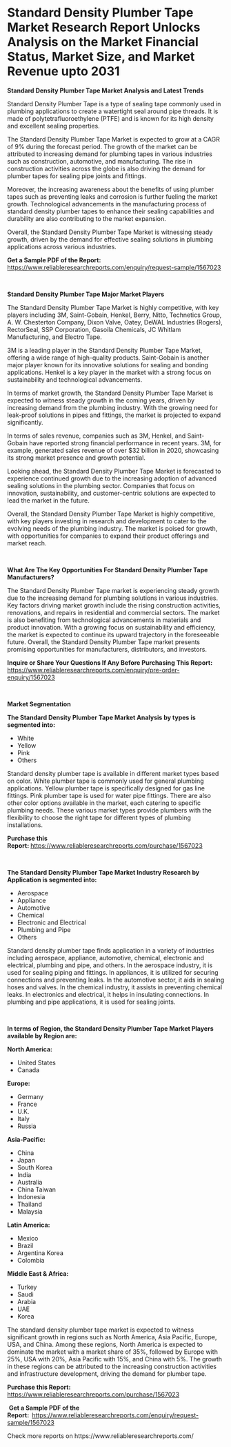 <p><h1>Standard Density Plumber Tape Market Research Report Unlocks Analysis on the Market Financial Status, Market Size, and Market Revenue upto 2031</h1></p><p><strong>Standard Density Plumber Tape Market Analysis and Latest Trends</strong></p>
<p><p>Standard Density Plumber Tape is a type of sealing tape commonly used in plumbing applications to create a watertight seal around pipe threads. It is made of polytetrafluoroethylene (PTFE) and is known for its high density and excellent sealing properties.</p><p>The Standard Density Plumber Tape Market is expected to grow at a CAGR of 9% during the forecast period. The growth of the market can be attributed to increasing demand for plumbing tapes in various industries such as construction, automotive, and manufacturing. The rise in construction activities across the globe is also driving the demand for plumber tapes for sealing pipe joints and fittings.</p><p>Moreover, the increasing awareness about the benefits of using plumber tapes such as preventing leaks and corrosion is further fueling the market growth. Technological advancements in the manufacturing process of standard density plumber tapes to enhance their sealing capabilities and durability are also contributing to the market expansion.</p><p>Overall, the Standard Density Plumber Tape Market is witnessing steady growth, driven by the demand for effective sealing solutions in plumbing applications across various industries.</p></p>
<p><strong>Get a Sample PDF of the Report:&nbsp;</strong> <a href="https://www.reliableresearchreports.com/enquiry/request-sample/1567023">https://www.reliableresearchreports.com/enquiry/request-sample/1567023</a></p>
<p>&nbsp;</p>
<p><strong>Standard Density Plumber Tape Major Market Players</strong></p>
<p><p>The Standard Density Plumber Tape Market is highly competitive, with key players including 3M, Saint-Gobain, Henkel, Berry, Nitto, Technetics Group, A. W. Chesterton Company, Dixon Valve, Oatey, DeWAL Industries (Rogers), RectorSeal, SSP Corporation, Gasoila Chemicals, JC Whitlam Manufacturing, and Electro Tape. </p><p>3M is a leading player in the Standard Density Plumber Tape Market, offering a wide range of high-quality products. Saint-Gobain is another major player known for its innovative solutions for sealing and bonding applications. Henkel is a key player in the market with a strong focus on sustainability and technological advancements. </p><p>In terms of market growth, the Standard Density Plumber Tape Market is expected to witness steady growth in the coming years, driven by increasing demand from the plumbing industry. With the growing need for leak-proof solutions in pipes and fittings, the market is projected to expand significantly. </p><p>In terms of sales revenue, companies such as 3M, Henkel, and Saint-Gobain have reported strong financial performance in recent years. 3M, for example, generated sales revenue of over $32 billion in 2020, showcasing its strong market presence and growth potential. </p><p>Looking ahead, the Standard Density Plumber Tape Market is forecasted to experience continued growth due to the increasing adoption of advanced sealing solutions in the plumbing sector. Companies that focus on innovation, sustainability, and customer-centric solutions are expected to lead the market in the future. </p><p>Overall, the Standard Density Plumber Tape Market is highly competitive, with key players investing in research and development to cater to the evolving needs of the plumbing industry. The market is poised for growth, with opportunities for companies to expand their product offerings and market reach.</p></p>
<p>&nbsp;</p>
<p><strong>What Are The Key Opportunities For Standard Density Plumber Tape Manufacturers?</strong></p>
<p><p>The Standard Density Plumber Tape market is experiencing steady growth due to the increasing demand for plumbing solutions in various industries. Key factors driving market growth include the rising construction activities, renovations, and repairs in residential and commercial sectors. The market is also benefiting from technological advancements in materials and product innovation. With a growing focus on sustainability and efficiency, the market is expected to continue its upward trajectory in the foreseeable future. Overall, the Standard Density Plumber Tape market presents promising opportunities for manufacturers, distributors, and investors.</p></p>
<p><strong>Inquire or Share Your Questions If Any Before Purchasing This Report:</strong> <a href="https://www.reliableresearchreports.com/enquiry/pre-order-enquiry/1567023">https://www.reliableresearchreports.com/enquiry/pre-order-enquiry/1567023</a></p>
<p>&nbsp;</p>
<p><strong>Market Segmentation</strong></p>
<p><strong>The Standard Density Plumber Tape Market Analysis by types is segmented into:</strong></p>
<p><ul><li>White</li><li>Yellow</li><li>Pink</li><li>Others</li></ul></p>
<p><p>Standard density plumber tape is available in different market types based on color. White plumber tape is commonly used for general plumbing applications. Yellow plumber tape is specifically designed for gas line fittings. Pink plumber tape is used for water pipe fittings. There are also other color options available in the market, each catering to specific plumbing needs. These various market types provide plumbers with the flexibility to choose the right tape for different types of plumbing installations.</p></p>
<p><strong>Purchase this Report:&nbsp;</strong><a href="https://www.reliableresearchreports.com/purchase/1567023">https://www.reliableresearchreports.com/purchase/1567023</a></p>
<p>&nbsp;</p>
<p><strong>The Standard Density Plumber Tape Market Industry Research by Application is segmented into:</strong></p>
<p><ul><li>Aerospace</li><li>Appliance</li><li>Automotive</li><li>Chemical</li><li>Electronic and Electrical</li><li>Plumbing and Pipe</li><li>Others</li></ul></p>
<p><p>Standard density plumber tape finds application in a variety of industries including aerospace, appliance, automotive, chemical, electronic and electrical, plumbing and pipe, and others. In the aerospace industry, it is used for sealing piping and fittings. In appliances, it is utilized for securing connections and preventing leaks. In the automotive sector, it aids in sealing hoses and valves. In the chemical industry, it assists in preventing chemical leaks. In electronics and electrical, it helps in insulating connections. In plumbing and pipe applications, it is used for sealing joints.</p></p>
<p>&nbsp;</p>
<p><strong>In terms of Region, the Standard Density Plumber Tape Market Players available by Region are:</strong></p>
<p>
    <p> <strong> North America: </strong>
        <ul>
            <li>United States</li>
            <li>Canada</li>
        </ul>
        </p> 
    <p> <strong> Europe: </strong>
        <ul>
            <li>Germany</li>
            <li>France</li>
            <li>U.K.</li>
            <li>Italy</li>
            <li>Russia</li>
        </ul>
        </p> 
    <p> <strong> Asia-Pacific: </strong>
        <ul>
            <li>China</li>
            <li>Japan</li>
            <li>South Korea</li>
            <li>India</li>
            <li>Australia</li>
            <li>China Taiwan</li>
            <li>Indonesia</li>
            <li>Thailand</li>
            <li>Malaysia</li>
        </ul>
        </p> 
    <p> <strong> Latin America: </strong>
        <ul>
            <li>Mexico</li>
            <li>Brazil</li>
            <li>Argentina Korea</li>
            <li>Colombia</li>
        </ul>
        </p> 
    <p> <strong> Middle East & Africa: </strong>
        <ul>
            <li>Turkey</li>
            <li>Saudi</li>
            <li>Arabia</li>
            <li>UAE</li>
            <li>Korea</li>
        </ul>
    </p>
    </p>
<p><p>The standard density plumber tape market is expected to witness significant growth in regions such as North America, Asia Pacific, Europe, USA, and China. Among these regions, North America is expected to dominate the market with a market share of 35%, followed by Europe with 25%, USA with 20%, Asia Pacific with 15%, and China with 5%. The growth in these regions can be attributed to the increasing construction activities and infrastructure development, driving the demand for plumber tape.</p></p>
<p><strong>Purchase this Report: </strong><a href="https://www.reliableresearchreports.com/purchase/1567023">https://www.reliableresearchreports.com/purchase/1567023</a></p>
<p>&nbsp;<strong>Get a Sample PDF of the Report:&nbsp;&nbsp;</strong><a href="https://www.reliableresearchreports.com/enquiry/request-sample/1567023">https://www.reliableresearchreports.com/enquiry/request-sample/1567023</a></p>
<p><strong></strong></p>
<p>Check more reports on https://www.reliableresearchreports.com/</p>